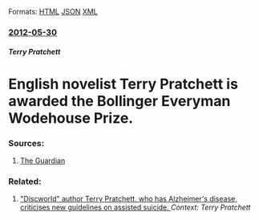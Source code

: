 
Formats: [HTML](/news/2012/05/30/english-novelist-terry-pratchett-is-awarded-the-bollinger-everyman-wodehouse-prize.html)  [JSON](/news/2012/05/30/english-novelist-terry-pratchett-is-awarded-the-bollinger-everyman-wodehouse-prize.json)  [XML](/news/2012/05/30/english-novelist-terry-pratchett-is-awarded-the-bollinger-everyman-wodehouse-prize.xml)  

### [2012-05-30](/news/2012/05/30/index.md)

##### Terry Pratchett
# English novelist Terry Pratchett is awarded the Bollinger Everyman Wodehouse Prize. 




### Sources:

1. [The Guardian](http://www.guardian.co.uk/books/2012/may/30/pg-wodehouse-award-terry-pratchett)

### Related:

1. [ "Discworld" author Terry Pratchett, who has Alzheimer's disease, criticises new guidelines on assisted suicide. ](/news/2009/09/27/discworld-author-terry-pratchett-who-has-alzheimer-s-disease-criticises-new-guidelines-on-assisted-suicide.md) _Context: Terry Pratchett_
